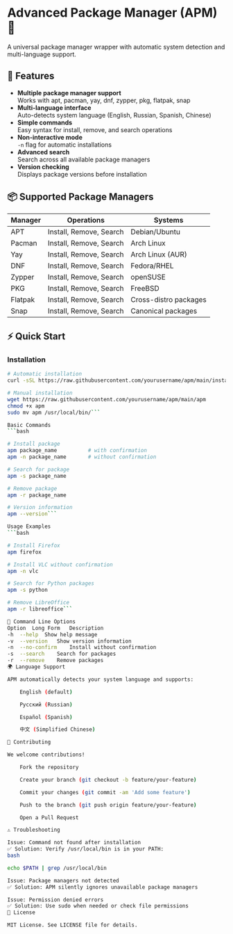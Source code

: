 # Advanced Package Manager (APM) 🚀

A universal package manager wrapper with automatic system detection and multi-language support.

## 🌟 Features

- **Multiple package manager support**  
  Works with apt, pacman, yay, dnf, zypper, pkg, flatpak, snap
- **Multi-language interface**  
  Auto-detects system language (English, Russian, Spanish, Chinese)
- **Simple commands**  
  Easy syntax for install, remove, and search operations
- **Non-interactive mode**  
  `-n` flag for automatic installations
- **Advanced search**  
  Search across all available package managers
- **Version checking**  
  Displays package versions before installation

## 📦 Supported Package Managers

| Manager | Operations            | Systems                     |
|---------|-----------------------|----------------------------|
| APT     | Install, Remove, Search | Debian/Ubuntu              |
| Pacman  | Install, Remove, Search | Arch Linux                 |
| Yay     | Install, Remove, Search | Arch Linux (AUR)           |
| DNF     | Install, Remove, Search | Fedora/RHEL                |
| Zypper  | Install, Remove, Search | openSUSE                   |
| PKG     | Install, Remove, Search | FreeBSD                    |
| Flatpak | Install, Remove, Search | Cross-distro packages      |
| Snap    | Install, Remove, Search | Canonical packages         |

## ⚡ Quick Start

### Installation

```bash
# Automatic installation
curl -sSL https://raw.githubusercontent.com/yourusername/apm/main/install.sh | sudo bash

# Manual installation
wget https://raw.githubusercontent.com/yourusername/apm/main/apm
chmod +x apm
sudo mv apm /usr/local/bin/```

Basic Commands
```bash

# Install package
apm package_name          # with confirmation
apm -n package_name       # without confirmation

# Search for package
apm -s package_name

# Remove package
apm -r package_name

# Version information
apm --version```

Usage Examples
```bash

# Install Firefox
apm firefox

# Install VLC without confirmation
apm -n vlc

# Search for Python packages
apm -s python

# Remove LibreOffice
apm -r libreoffice```

📌 Command Line Options
Option	Long Form	Description
-h	--help	Show help message
-v	--version	Show version information
-n	--no-confirm	Install without confirmation
-s	--search	Search for packages
-r	--remove	Remove packages
🌍 Language Support

APM automatically detects your system language and supports:

    English (default)

    Русский (Russian)

    Español (Spanish)

    中文 (Simplified Chinese)

🤝 Contributing

We welcome contributions!

    Fork the repository

    Create your branch (git checkout -b feature/your-feature)

    Commit your changes (git commit -am 'Add some feature')

    Push to the branch (git push origin feature/your-feature)

    Open a Pull Request

⚠️ Troubleshooting

Issue: Command not found after installation
✅ Solution: Verify /usr/local/bin is in your PATH:
bash

echo $PATH | grep /usr/local/bin

Issue: Package managers not detected
✅ Solution: APM silently ignores unavailable package managers

Issue: Permission denied errors
✅ Solution: Use sudo when needed or check file permissions
📜 License

MIT License. See LICENSE file for details.
